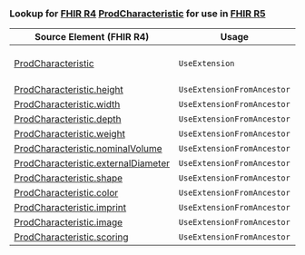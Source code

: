 ### Lookup for [FHIR R4](https://hl7.org/fhir/R4/) [ProdCharacteristic](https://hl7.org/fhir/R4/ProdCharacteristic.html) for use in [FHIR R5](https://hl7.org/fhir/R5/)

| Source Element (FHIR R4) | Usage | Target |
| -------------- | ----- | ------ |
| [ProdCharacteristic](https://hl7.org/fhir/R4/ProdCharacteristic.html#resource) | `UseExtension` | [http://hl7.org/fhir/4.0/StructureDefinition/extension-ProdCharacteristic](StructureDefinition-ext-R4-ProdCharacteristic.html) |
| [ProdCharacteristic.height](https://hl7.org/fhir/R4/ProdCharacteristic.html#resource) | `UseExtensionFromAncestor` | - |
| [ProdCharacteristic.width](https://hl7.org/fhir/R4/ProdCharacteristic.html#resource) | `UseExtensionFromAncestor` | - |
| [ProdCharacteristic.depth](https://hl7.org/fhir/R4/ProdCharacteristic.html#resource) | `UseExtensionFromAncestor` | - |
| [ProdCharacteristic.weight](https://hl7.org/fhir/R4/ProdCharacteristic.html#resource) | `UseExtensionFromAncestor` | - |
| [ProdCharacteristic.nominalVolume](https://hl7.org/fhir/R4/ProdCharacteristic.html#resource) | `UseExtensionFromAncestor` | - |
| [ProdCharacteristic.externalDiameter](https://hl7.org/fhir/R4/ProdCharacteristic.html#resource) | `UseExtensionFromAncestor` | - |
| [ProdCharacteristic.shape](https://hl7.org/fhir/R4/ProdCharacteristic.html#resource) | `UseExtensionFromAncestor` | - |
| [ProdCharacteristic.color](https://hl7.org/fhir/R4/ProdCharacteristic.html#resource) | `UseExtensionFromAncestor` | - |
| [ProdCharacteristic.imprint](https://hl7.org/fhir/R4/ProdCharacteristic.html#resource) | `UseExtensionFromAncestor` | - |
| [ProdCharacteristic.image](https://hl7.org/fhir/R4/ProdCharacteristic.html#resource) | `UseExtensionFromAncestor` | - |
| [ProdCharacteristic.scoring](https://hl7.org/fhir/R4/ProdCharacteristic.html#resource) | `UseExtensionFromAncestor` | - |
